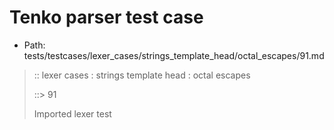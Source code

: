 # Tenko parser test case

- Path: tests/testcases/lexer_cases/strings_template_head/octal_escapes/91.md

> :: lexer cases : strings template head : octal escapes
>
> ::> 91
>
> Imported lexer test
>
> <template head> FourToSeven OctalDigit eol/eof

## FAIL

## Input

`````js
`\44
`````

## Output

_Note: the whole output block is auto-generated. Manual changes will be overwritten!_

Below follow outputs in four parsing modes: sloppy mode, strict mode script goal, module goal, web compat mode (always sloppy).

Note that the output parts are auto-generated by the test runner to reflect actual result.

### Sloppy mode

Parsed with script goal and as if the code did not start with strict mode header.

`````
throws: Lexer error!
    Illegal legacy octal escape in template, where octal escapes are never allowed

`\44
^------- error
`````

### Strict mode

Parsed with script goal but as if it was starting with `"use strict"` at the top.

_Output same as sloppy mode._

### Module goal

Parsed with the module goal.

_Output same as sloppy mode._

### Web compat mode

Parsed in sloppy script mode but with the web compat flag enabled.

_Output same as sloppy mode._
